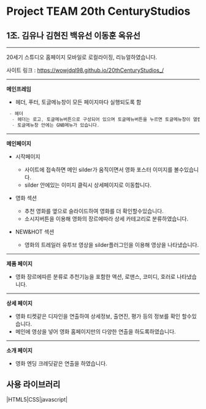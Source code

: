 # Project TEAM 20th CenturyStudios

## 1조. 김유나 김현진 백유선 이동훈 옥유선

-----------------
20세기 스튜디오 홈페이지 모바일로 로컬라이징, 리뉴얼하였습니다.

사이트 링크 : https://wowjdql98.github.io/20thCenturyStudios_/

-----------------
**메인프레임**

* 헤더, 푸터, 토글메뉴창이 모든 페이지마다 실행되도록 함
```c
 - 헤더
  - 헤더는 로고, 토글메뉴버튼으로 구성되어 있으며 토글메뉴버튼을 누르면 토글메뉴창이 열립니다.
  - 토글메뉴창 안에는 GNB메뉴가 있습니다.
```

------------------
**메인페이지**

* 시작페이지
  - 사이트에 접속하면 메인 silder가 움직이면서 영화 포스터 이미지를 볼수있습니다.
  - silder 안에있는 이미지 클릭시 상세페이지로 이동합니다.

* 영화 섹션
  - 추천 영화를 옆으로 슬라이드하여 영화를 더 확인할수있습니다.
  - 소시지버튼을 이용해 영화의 장르에따라 상세 카테고리로 분류하였습니다.

* NEW&HOT 섹션
  - 영화의 트레일러 유투브 영상을 silder플러그인을 이용해 영상을 나타냈습니다.


------------------
**제품 페이지**

* 영화 장르에따른 분류로 추천기능을 포함한 액션, 로맨스, 코미디, 호러로 나타냈습니다.
------------------
**상세 페이지**

* 영화 티켓같은 디자인을 연출하여 상세정보, 출연진, 평가 등의 정보를 확인 할수있습니다.
* 메인에 영상을 넣어 영화 홈페이지만의 다양한 연출을 하도록하였습니다.

------------------
**소개 페이지**

* 영화 엔딩 크레딧같은 연출을 하였습니다.


## 사용 라이브러리
|HTML5|CSS|javascript|



